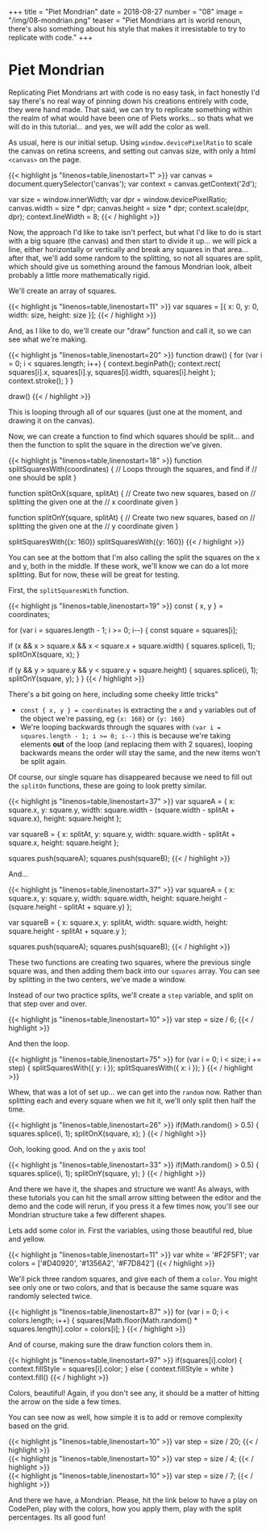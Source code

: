 +++
title = "Piet Mondrian"
date = 2018-08-27
number = "08"
image = "/img/08-mondrian.png"
teaser = "Piet Mondrians art is world renoun, there's also something about his style that makes it irresistable to try to replicate with code."
+++

# Piet Mondrian

Replicating Piet Mondrians art with code is no easy task, in fact honestly I'd say there's no real way of pinning down his creations entirely with code, they were hand made. That said, we can try to replicate something within the realm of what would have been one of Piets works... so thats what we will do in this tutorial... and yes, we will add the color as well.

As usual, here is our initial setup. Using `window.devicePixelRatio` to scale the canvas on retina screens, and setting out canvas size, with only a html `<canvas>` on the page.

<div class="tmd-trigger" data-from="0">
{{< highlight js "linenos=table,linenostart=1" >}}
var canvas = document.querySelector('canvas');
var context = canvas.getContext('2d');

var size = window.innerWidth;
var dpr = window.devicePixelRatio;
canvas.width = size * dpr;
canvas.height = size * dpr;
context.scale(dpr, dpr);
context.lineWidth = 8;
{{< / highlight >}}
</div>

Now, the approach I'd like to take isn't perfect, but what I'd like to do is start with a big square (the canvas) and then start to divide it up... we will pick a line, either horizontally or vertically and break any squares in that area... after that, we'll add some random to the splitting, so not all squares are split, which should give us something around the famous Mondrian look, albeit probably a little more mathematically rigid.

We'll create an array of squares.

<div class="tmd-trigger" data-from="11">
{{< highlight js "linenos=table,linenostart=11" >}}
var squares = [{
    x: 0,
    y: 0,
    width: size,
    height: size
  }];
{{< / highlight >}}
</div>

And, as I like to do, we'll create our "draw" function and call it, so we can see what we're making.

<div class="tmd-trigger" data-from="20">
{{< highlight js "linenos=table,linenostart=20" >}}
function draw() {
  for (var i = 0; i < squares.length; i++) {
    context.beginPath();
    context.rect(
      squares[i].x,
      squares[i].y,
      squares[i].width,
      squares[i].height
    );
    context.stroke();
  }
}

draw()
{{< / highlight >}}
</div>

This is looping through all of our squares (just one at the moment, and drawing it on the canvas). 

Now, we can create a function to find which squares should be split... and then the function to split the square in the direction we've given.

<div class="tmd-trigger" data-from="18" data-to="19">
{{< highlight js "linenos=table,linenostart=18" >}}
function splitSquaresWith(coordinates) {
  // Loops through the squares, and find if
  // one should be split
}

function splitOnX(square, splitAt) {
  // Create two new squares, based on
  // splitting the given one at the 
  // x coordinate given
}

function splitOnY(square, splitAt) {
  // Create two new squares, based on
  // splitting the given one at the
  // y coordinate given
}

splitSquaresWith({x: 160})
splitSquaresWith({y: 160})
{{< / highlight >}}
</div>

You can see at the bottom that I'm also calling the split the squares on the x and y, both in the middle. If these work, we'll know we can do a lot more splitting. But for now, these will be great for testing.

First, the `splitSquaresWith` function.

<div class="tmd-trigger" data-from="19" data-to="21" data-indent="1">
{{< highlight js "linenos=table,linenostart=19" >}}
const { x, y } = coordinates;

for (var i = squares.length - 1; i >= 0; i--) {
  const square = squares[i];
  
  if (x && x > square.x && x < square.x + square.width) {
    squares.splice(i, 1);
    splitOnX(square, x);
  }

  if (y && y > square.y && y < square.y + square.height) {
    squares.splice(i, 1);
    splitOnY(square, y);
  }
}
{{< / highlight >}}
</div>

There's a bit going on here, including some cheeky little tricks"

- `const { x, y } = coordinates` is extracting the `x` and `y` variables out of the object we're passing, eg `{x: 160}` or `{y: 160}`
- We're looping backwards through the squares with `(var i = squares.length - 1; i >= 0; i--)` this is because we're taking elements **out** of the loop (and replacing them with 2 squares), looping backwards means the order will stay the same, and the new items won't be split again.

Of course, our single square has disappeared because we need to fill out the `splitOn` functions, these are going to look pretty similar.

<div class="tmd-trigger" data-from="37" data-to="40" data-indent="1">
{{< highlight js "linenos=table,linenostart=37" >}}
var squareA = {
  x: square.x,
  y: square.y,
  width: square.width - (square.width - splitAt + square.x),
  height: square.height
};

var squareB = {
  x: splitAt,
  y: square.y,
  width: square.width - splitAt + square.x,
  height: square.height
};

squares.push(squareA);
squares.push(squareB);
{{< / highlight >}}
</div>

And...

<div class="tmd-trigger" data-from="56" data-to="59" data-indent="1">
{{< highlight js "linenos=table,linenostart=37" >}}
var squareA = {
  x: square.x,
  y: square.y,
  width: square.width,
  height: square.height - (square.height - splitAt + square.y)
};

var squareB = {
  x: square.x,
  y: splitAt,
  width: square.width,
  height: square.height - splitAt + square.y
};

squares.push(squareA);
squares.push(squareB);
{{< / highlight >}}
</div>

These two functions are creating two squares, where the previous single square was, and then adding them back into our `squares` array. You can see by splitting in the two centers, we've made a window.

Instead of our two practice splits, we'll create a `step` variable, and split on that step over and over.

<div class="tmd-trigger" data-from="10" data-to="10">
{{< highlight js "linenos=table,linenostart=10" >}}
var step = size / 6;
{{< / highlight >}}
</div>

And then the loop.

<div class="tmd-trigger" data-from="75" data-to="77">
{{< highlight js "linenos=table,linenostart=75" >}}
for (var i = 0; i < size; i += step) {
  splitSquaresWith({ y: i });
  splitSquaresWith({ x: i });
}
{{< / highlight >}}
</div>

Whew, that was a lot of set up... we can get into the `random` now. Rather than splitting each and every square when we hit it, we'll only split then half the time.

<div class="tmd-trigger" data-from="26" data-to="28" data-indent="3">
{{< highlight js "linenos=table,linenostart=26" >}}
if(Math.random() > 0.5) {
  squares.splice(i, 1);
  splitOnX(square, x); 
}
{{< / highlight >}}
</div>

Ooh, looking good. And on the `y` axis too!

<div class="tmd-trigger" data-from="33" data-to="35" data-indent="3">
{{< highlight js "linenos=table,linenostart=33" >}}
if(Math.random() > 0.5) {
  squares.splice(i, 1);
  splitOnY(square, y); 
}
{{< / highlight >}}
</div>

And there we have it, the shapes and structure we want! As always, with these tutorials you can hit the small arrow sitting between the editor and the demo and the code will rerun, if you press it a few times now, you'll see our Mondrian structure take a few different shapes.

Lets add some color in. First the variables, using those beautiful red, blue and yellow.

<div class="tmd-trigger" data-from="11" data-to="11">
{{< highlight js "linenos=table,linenostart=11" >}}
var white = '#F2F5F1';
var colors = ['#D40920', '#1356A2', '#F7D842']
{{< / highlight >}}
</div>

We'll pick three random squares, and give each of them a `color`. You might see only one or two colors, and that is because the same square was randomly selected twice.

<div class="tmd-trigger" data-from="87" data-to="87" data-indent="1">
{{< highlight js "linenos=table,linenostart=87" >}}
for (var i = 0; i < colors.length; i++) {
  squares[Math.floor(Math.random() * squares.length)].color = colors[i];
}
{{< / highlight >}}
</div>

And of course, making sure the draw function colors them in.

<div class="tmd-trigger" data-from="98" data-to="98" data-indent="2">
{{< highlight js "linenos=table,linenostart=97" >}}
if(squares[i].color) {
  context.fillStyle = squares[i].color;
} else {
  context.fillStyle = white
}
context.fill()
{{< / highlight >}}
</div>

Colors, beautiful! Again, if you don't see any, it should be a matter of hitting the arrow on the side a few times.

You can see now as well, how simple it is to add or remove complexity based on the grid.

<div class="tmd-trigger" data-from="10" data-to="11">
{{< highlight js "linenos=table,linenostart=10" >}}
var step = size / 20;
{{< / highlight >}}
</div>

<div class="tmd-trigger" data-from="10" data-to="11">
{{< highlight js "linenos=table,linenostart=10" >}}
var step = size / 4;
{{< / highlight >}}
</div>

<div class="tmd-trigger" data-from="10" data-to="11">
{{< highlight js "linenos=table,linenostart=10" >}}
var step = size / 7;
{{< / highlight >}}
</div>

And there we have, a Mondrian. Please, hit the link below to have a play on CodePen, play with the colors, how you apply them, play with the split percentages. Its all good fun!



